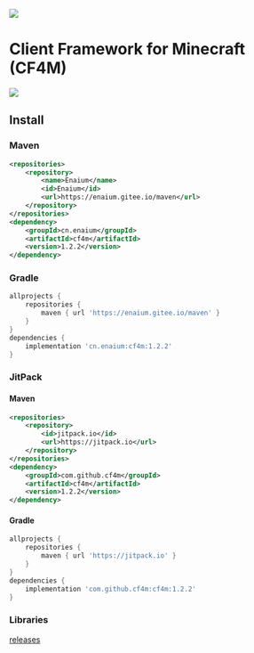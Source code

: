 
![](https://cf4m.github.io/cf4m/hero.png)

# Client Framework for Minecraft (CF4M)

[![](https://jitpack.io/v/cf4m/cf4m.svg)](https://jitpack.io/#Enaium/cf4m)

## Install

### Maven

```xml
<repositories>
	<repository>
        <name>Enaium</name>
		<id>Enaium</id>
		<url>https://enaium.gitee.io/maven</url>
	</repository>
</repositories>
<dependency>
	<groupId>cn.enaium</groupId>
	<artifactId>cf4m</artifactId>
	<version>1.2.2</version>
</dependency>
```

### Gradle

```groovy
allprojects {
	repositories {
		maven { url 'https://enaium.gitee.io/maven' }
	}
}
dependencies {
	implementation 'cn.enaium:cf4m:1.2.2'
}
```

### JitPack

#### Maven

```xml
<repositories>
	<repository>
		<id>jitpack.io</id>
		<url>https://jitpack.io</url>
	</repository>
</repositories>
<dependency>
	<groupId>com.github.cf4m</groupId>
	<artifactId>cf4m</artifactId>
	<version>1.2.2</version>
</dependency>
```

#### Gradle

```groovy
allprojects {
	repositories {
		maven { url 'https://jitpack.io' }
	}
}
dependencies {
	implementation 'com.github.cf4m:cf4m:1.2.2'
}
```

### Libraries

[releases](https://github.com/cf4m/cf4m/releases)

